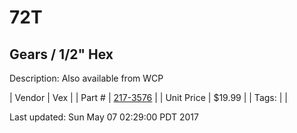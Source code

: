 # 72T
## Gears / 1/2" Hex
Description: 	Also available from WCP 

| Vendor | Vex | 
| Part # | [217-3576](http://www.vexrobotics.com/vexpro/motion/vexpro-gears/1-2-hex-bore.html) | 
| Unit Price | $19.99 | 
| Tags: |  | 

Last updated: Sun May 07 02:29:00 PDT 2017
